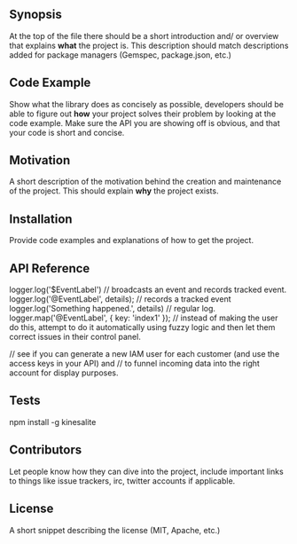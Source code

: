 ## Synopsis

At the top of the file there should be a short introduction and/ or overview that explains **what** the project is. This description should match descriptions added for package managers (Gemspec, package.json, etc.)

## Code Example

Show what the library does as concisely as possible, developers should be able to figure out **how** your project solves their problem by looking at the code example. Make sure the API you are showing off is obvious, and that your code is short and concise.

## Motivation

A short description of the motivation behind the creation and maintenance of the project. This should explain **why** the project exists.

## Installation

Provide code examples and explanations of how to get the project.

## API Reference

logger.log('$EventLabel') // broadcasts an event and records tracked event.
logger.log('@EventLabel', details); // records a tracked event
logger.log('Something happened.', details)   // regular log.
logger.map('@EventLabel', { key: 'index1' });  // instead of making the user do this, attempt to do it automatically using fuzzy logic and then let them correct issues in their control panel.

// see if you can generate a new IAM user for each customer (and use the access keys in your API) and
// to funnel incoming data into the right account for display purposes.

## Tests

npm install -g kinesalite

## Contributors

Let people know how they can dive into the project, include important links to things like issue trackers, irc, twitter accounts if applicable.

## License

A short snippet describing the license (MIT, Apache, etc.)